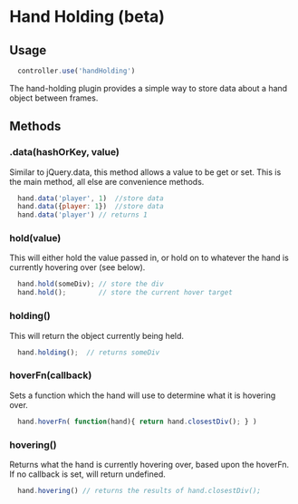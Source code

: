 # Hand Holding (beta)

## Usage

```js
  controller.use('handHolding')
```

The hand-holding plugin provides a simple way to store data about a hand object between frames.

## Methods

### .data(hashOrKey, value)

Similar to jQuery.data, this method allows a value to be get or set.  This is the main method, all else are convenience methods.

```js
  hand.data('player', 1)  //store data
  hand.data({player: 1})  //store data
  hand.data('player') // returns 1
```

### hold(value)

This will either hold the value passed in, or hold on to whatever the hand is currently hovering over (see below).

```js
  hand.hold(someDiv); // store the div
  hand.hold();        // store the current hover target
```

### holding()

This will return the object currently being held.

```js
  hand.holding();  // returns someDiv
```

### hoverFn(callback)

Sets a function which the hand will use to determine what it is hovering over.

```js
  hand.hoverFn( function(hand){ return hand.closestDiv(); } )
```

### hovering()

Returns what the hand is currently hovering over, based upon the hoverFn.  If no callback is set, will return undefined.

```js
  hand.hovering() // returns the results of hand.closestDiv();
```


